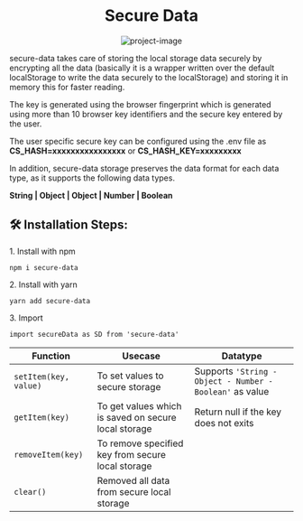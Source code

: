 <h1 align="center" id="title">Secure Data</h1>

<p align="center"><img src="https://cdn-icons-png.flaticon.com/512/463/463662.png" alt="project-image"></p>

<p id="description">secure-data takes care of storing the local storage data securely by encrypting all the data (basically it is a wrapper written over the default localStorage to write the data securely to the localStorage) and storing it in memory this for faster reading. </p>
<p id="description2">The key is generated using the browser fingerprint which is generated using more than 10 browser key identifiers and the secure key entered by the user.</p>
<p id="description2">The user specific secure key can be configured using the .env file as <strong>CS_HASH=xxxxxxxxxxxxxxxx</strong> or <strong>CS_HASH_KEY=xxxxxxxxx</strong></p>

<p>In addition, secure-data storage preserves the data format for each data type, as it supports the following data types. 

<strong>String | Object | Object | Number | Boolean</strong>
</p>


<h2>🛠️ Installation Steps:</h2>

<p>1. Install with npm</p>

```
npm i secure-data
```

<p>2. Install with yarn</p>

```
yarn add secure-data
```

<p>3. Import</p>

```
import secureData as SD from 'secure-data'
```

|         Function       |Usecase                          | Datatype                         |
|----------------|-------------------------------|-----------------------------|
|`setItem(key, value)` |To set values to secure storage            |Supports `'String - Object - Number - Boolean'` as value            |
|`getItem(key)`        |To get values which is saved on secure local storage           | Return null if the key does not exits           |
|`removeItem(key)`          | To remove specified key from secure local storage|  |
|`clear()`          | Removed all data from secure local storage|  |